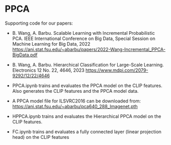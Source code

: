 # PPCA
Supporting code for our papers:

- B. Wang, A. Barbu. Scalable Learning with Incremental Probabilistic PCA. 
IEEE International Conference on Big Data, Special Session on Machine Learning for Big Data, 2022
https://ani.stat.fsu.edu/~abarbu/papers/2022-Wang-Incremental_PPCA-BigData.pdf
- B. Wang, A. Barbu. Hierarchical Classification for Large-Scale Learning. Electronics 12 No. 22, 4646, 2023
https://www.mdpi.com/2079-9292/12/22/4646

- PPCA.ipynb trains and evaluates the PPCA model on the CLIP features. Also generates the CLIP features and the PPCA model data.
- A PPCA model file for ILSVRC2016 can be downloaded from: https://ani.stat.fsu.edu/~abarbu/pca640_288_Imagenet.pth
- HPPCA.ipynb trains and evaluates the Hierarchical PPCA model on the CLIP features.
- FC.ipynb trains and evaluates a fully connected layer (linear projection head) on the CLIP features
